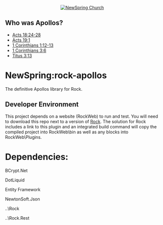 <p align="center" >
  <a href="http://newspring.cc">
    <img src="https://s3.amazonaws.com/ns.images/newspring/icons/newspring-church-logo-black.png" alt="NewSpring Church" title="NewSpring Church" />
  </a>
</p>

## Who was Apollos?

* <a href="https://www.biblegateway.com/passage/?search=Acts%2018:24-28&version=NIV">Acts 18:24-28</a>
* <a href="https://www.biblegateway.com/passage/?search=Acts+19:1&version=NIV">Acts 19:1</a>
* <a href="https://www.biblegateway.com/passage/?search=1+Corinthians+1:12-13&version=NIV">1 Corinthians 1:12-13</a>
* <a href="https://www.biblegateway.com/passage/?search=1%20Corinthians%203:6&version=NIV">1 Corinthians 3:6</a>
* <a href="https://www.biblegateway.com/passage/?search=Titus%203:13&version=NIV">Titus 3:13</a>


# NewSpring:rock-apollos
The definitive Apollos library for Rock.

## Developer Environment

This project depends on a website (RockWeb) to run and test.  You will need to download this repo next to a version of [Rock](https://github.com/NewSpring/Rock).  The solution for Rock includes a link to this plugin and an integrated build command will copy the compiled project into RockWeb\bin as well as any blocks into RockWeb\Plugins.

# Dependencies:

BCrypt.Net

DotLiquid

Entity Framework

NewtonSoft.Json

..\Rock

..\Rock.Rest
